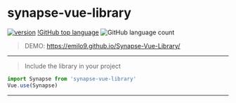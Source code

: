 # synapse-vue-library
[![version](https://img.shields.io/badge/version-1.1.0-yellow.svg)](https://semver.org)
[!GitHub top language](https://img.shields.io/github/languages/top/emilo9/Synapse-Vue-Library)
![GitHub language count](https://img.shields.io/github/languages/count/emilo9/Synapse-Vue-Library)
> DEMO: https://emilo9.github.io/Synapse-Vue-Library/
***
> Include the library in your project
```javascript
import Synapse from 'synapse-vue-library'
Vue.use(Synapse)
```
***

